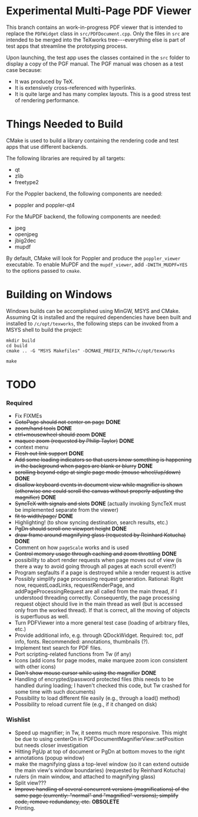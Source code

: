 Experimental Multi-Page PDF Viewer
==================================

This branch contains an work-in-progress PDF viewer that is intended to replace
the `PDFWidget` class in `src/PDFDocument.cpp`. Only the files in `src` are
intended to be merged into the TeXworks tree---everything else is part of test
apps that streamline the prototyping process.

Upon launching, the test app uses the classes contained in the `src` folder to
display a copy of the PGF manual. The PGF manual was chosen as a test case
because:

  - It was produced by TeX.
  - It is extensively cross-referenced with hyperlinks.
  - It is quite large and has many complex layouts. This is a good stress test
    of rendering performance.


Things Needed to Build
======================

CMake is used to build a library containing the rendering code and test apps
that use different backends.

The following libraries are required by all targets:

  - qt
  - zlib
  - freetype2

For the Poppler backend, the following components are needed:

  - poppler and poppler-qt4

For the MuPDF backend, the following components are needed:

  - jpeg
  - openjpeg
  - jbig2dec
  - mupdf

By default, CMake will look for Poppler and produce the `poppler_viewer`
executable. To enable MuPDF and the `mupdf_viewer`, add `-DWITH_MUDPF=YES` to
the options passed to `cmake`.


Building on Windows
===================

Windows builds can be accomplished using MinGW, MSYS and CMake. Assuming Qt is
installed and the required dependencies have been built and installed to
`/c/opt/texworks`, the following steps can be invoked from a MSYS shell to
build the project:

    mkdir build
    cd build
    cmake .. -G "MSYS Makefiles" -DCMAKE_PREFIX_PATH=/c/opt/texworks

    make


TODO
====
### Required
 - Fix FIXMEs
 - ~~GotoPage should not center on page~~ __DONE__
 - ~~zoom/hand tools~~ __DONE__
 - ~~ctrl+mousewheel should zoom~~ __DONE__
 - ~~maquee zoom (requested by Philip Taylor)~~ __DONE__
 - context menu
 - ~~Flesh out link support~~ __DONE__
 - ~~Add some loading indicators so that users know something is happening in the
   background when pages are blank or blurry~~ __DONE__
 - ~~scrolling beyond edge at single page mode (mouse wheel/up/down)~~ __DONE__
 - ~~disallow keyboard events in document view while magnifier is shown (otherwise
   one could scroll the canvas without properly adjusting the magnifier)~~ __DONE__
 - ~~SyncTeX with signals and slots~~ __DONE__ (actually invoking SyncTeX must
   be implemented separate from the viewer)
 - ~~fit to width/page/~~ __DONE__
 - Highlighting! (to show syncing destination, search results, etc.)
 - ~~PgDn should scroll one viewport height~~ __DONE__
 - ~~draw frame around magnifying glass (requested by Reinhard Kotucha)~~ __DONE__
 - Comment on how `pageScale` works and is used
 - ~~Control memory usage through caching and zoom throttling~~ __DONE__
 - possibility to abort render requests when page moves out of view (is there a
   way to avoid going through all pages at each scroll event?)
 - Program segfaults if a page is destroyed while a render request is active
 - Possibly simplify page processing request generation. Rational: Right now,
   requestLoadLinks, requestRenderPage, and addPageProcessingRequest are all
   called from the main thread, if I understood threading correctly.
   Consequently, the page processing request object should live in the main
   thread as well (but is accessed only from the worked thread). If that is
   correct, all the moving of objects is superfluous as well.
 - Turn PDFViewer into a more general test case (loading of arbitrary files,
   etc.)
 - Provide additional info, e.g. through QDockWidget. Required: toc, pdf info,
   fonts. Recommended: annotations, thumbnails (?).
 - Implement text search for PDF files.
 - Port scripting-related functions from Tw (if any)
 - Icons (add icons for page modes, make marquee zoom icon consistent with other
   icons)
 - ~~Don't show mouse cursor while using the magnifier~~ __DONE__
 - Handling of encrypted/password protected files (this needs to be handled
   during loading; I haven't checked this code, but Tw crashed for some time
   with such documents)
 - Possibility to load different file easily (e.g., through a load() method)
 - Possibility to reload current file (e.g., if it changed on disk)

### Wishlist
 - Speed up magnifier; in Tw, it seems much more responsive. This might be due
   to using centerOn in PDFDocumentMagnifierView::setPosition but needs closer
   investigation
 - Hitting PgUp at top of document or PgDn at bottom moves to the right
 - annotations (popup window)
 - make the magnifying glass a top-level window (so it can extend outside the
   main view's window boundaries) (requested by Reinhard Kotucha)
 - rulers (in main window, and attached to magnifying glass)
 - Split view???
 - ~~Improve handling of several concurrent versions (magnifications) of the same
   page (currently: "normal" and "magnified" versions); simplify code, remove
   redundancy, etc.~~ __OBSOLETE__
 - Printing.
